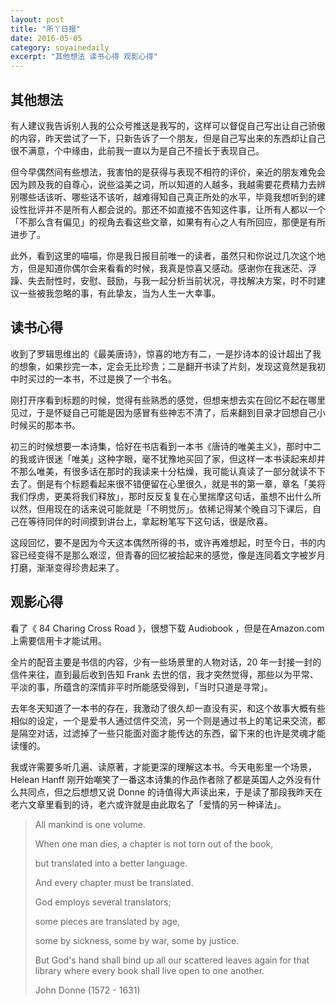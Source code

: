 ```yaml
---
layout: post 
title: "所丫日报"
date: 2016-05-05
category: soyainedaily
excerpt: "其他想法 读书心得 观影心得"
---
```


## 其他想法

有人建议我告诉别人我的公众号推送是我写的，这样可以督促自己写出让自己骄傲的内容，昨天尝试了一下，只新告诉了一个朋友，但是自己写出来的东西却让自己很不满意，个中缘由，此前我一直以为是自己不擅长于表现自己。

但今早偶然间有些想法，我害怕的是获得与表现不相符的评价，亲近的朋友难免会因为顾及我的自尊心，说些溢美之词，所以知道的人越多，我越需要花费精力去辨别哪些话该听、哪些话不该听，越难得知自己真正所处的水平，毕竟我想听到的建设性批评并不是所有人都会说的。那还不如直接不告知这件事，让所有人都以一个「不那么含有偏见」的视角去看这些文章，如果有有心之人有所回应，那便是有所进步了。

此外，看到这里的喵喵，你是我日报目前唯一的读者，虽然只和你说过几次这个地方，但是知道你偶尔会来看看的时候，我真是惊喜又感动。感谢你在我迷茫、浮躁、失去耐性时，安慰、鼓励，与我一起分析当前状况，寻找解决方案，时不时建议一些被我忽略的事，有此挚友，当为人生一大幸事。

## 读书心得

收到了罗辑思维出的《最美唐诗》，惊喜的地方有二，一是抄诗本的设计超出了我的想象，如果抄完一本，定会无比珍贵；二是翻开书读了片刻，发现这竟然是我初中时买过的一本书，不过是换了一个书名。

刚打开序看到标题的时候，觉得有些熟悉的感觉，但想来想去实在回忆不起在哪里见过，于是怀疑自己可能是因为感冒有些神志不清了，后来翻到目录才回想自己小时候买的那本书。

初三的时候想要一本诗集，恰好在书店看到一本书《唐诗的唯美主义》，那时中二的我或许很迷「唯美」这种字眼，毫不犹豫地买回了家，但这样一本书读起来却并不那么唯美，有很多话在那时的我读来十分枯燥，我可能认真读了一部分就读不下去了。倒是有个标题看起来很不错便留在心里很久，就是书的第一章，章名「美将我们俘虏，更美将我们释放」，那时反反复复在心里揣摩这句话，虽想不出什么所以然，但用现在的话来说可能就是「不明觉厉」。依稀记得某个晚自习下课后，自己在等待同伴的时间摸到讲台上，拿起粉笔写下这句话，很是欣喜。

这段回忆，要不是因为今天这本偶然所得的书，或许再难想起，时至今日，书的内容已经变得不是那么艰涩，但青春的回忆被拾起来的感觉，像是连同着文字被岁月打磨，渐渐变得珍贵起来了。

## 观影心得

看了《 84 Charing Cross Road 》，很想下载 Audiobook ，但是在Amazon.com 上需要信用卡才能试用。

全片的配音主要是书信的内容，少有一些场景里的人物对话，20 年一封接一封的信件来往，直到最后收到告知 Frank 去世的信，我才突然觉得，那些以为平常、平淡的事，所蕴含的深情非平时所能感受得到，「当时只道是寻常」。

去年冬天知道了一本书的存在，我激动了很久却一直没有买，和这个故事大概有些相似的设定，一个是爱书人通过信件交流，另一个则是通过书上的笔记来交流，都是隔空对话，过滤掉了一些只能面对面才能传达的东西，留下来的也许是灵魂才能读懂的。

我或许需要多听几遍、读原著，才能更深的理解这本书。今天电影里一个场景， Helean Hanff 刚开始嘲笑了一番这本诗集的作品作者除了都是英国人之外没有什么共同点，但之后想想又说 Donne 的诗值得大声读出来，于是读了那段我昨天在老六文章里看到的诗，老六或许就是由此取名了「爱情的另一种译法」。

> All mankind is one volume. 
>
> When one man dies, a chapter is not torn out of the book,
>
>  but translated into a better language. 
>
> And every chapter must be translated. 
>
> God employs several translators;
>
>  some pieces are translated by age,
>
>  some by sickness, some by war, some by justice. 
>
> But God's hand shall bind up all our scattered leaves again for that library where every book shall live open to one another.
>
> John Donne (1572 - 1631)